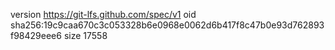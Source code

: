 version https://git-lfs.github.com/spec/v1
oid sha256:19c9caa670c3c053328b6e0968e0062d6b417f8c47b0e93d762893f98429eee6
size 17558
